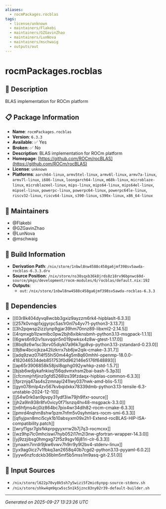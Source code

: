 ```yaml
---
aliases:
  - rocmPackages.rocblas
tags:
  - license/unknown
  - maintainers/Flakebi
  - maintainers/GZGavinZhao
  - maintainers/LunNova
  - maintainers/mschwaig
  - outputs/out
---
```


# rocmPackages.rocblas

## 📝 Description

BLAS implementation for ROCm platform

## 📋 Package Information

- **Name**: `rocmPackages.rocblas`
- **Version**: `6.3.3`
- **Available**: ✅ Yes
- **Broken**: ✅ No
- **Description**: BLAS implementation for ROCm platform
- **Homepage**: [https://github.com/ROCm/rocBLAS](https://github.com/ROCm/rocBLAS)
- **License**: `unknown`
- **Platforms**: `aarch64-linux`, `armv5tel-linux`, `armv6l-linux`, `armv7a-linux`, `armv7l-linux`, `i686-linux`, `loongarch64-linux`, `m68k-linux`, `microblaze-linux`, `microblazeel-linux`, `mips-linux`, `mips64-linux`, `mips64el-linux`, `mipsel-linux`, `powerpc-linux`, `powerpc64-linux`, `powerpc64le-linux`, `riscv32-linux`, `riscv64-linux`, `s390-linux`, `s390x-linux`, `x86_64-linux`
## 👥 Maintainers

- @Flakebi
- @GZGavinZhao
- @LunNova
- @mschwaig


## 🔧 Build Information

- **Derivation Path**: `/nix/store/1nbwl8nw4588c458ga6jmf398sv5awda-rocblas-6.3.3.drv`
- **Source Position**: `/nix/store/ns30sqxb36k8jrds8z18rv96bpnwc60d-source/pkgs/development/rocm-modules/6/rocblas/default.nix:192`
- **Outputs**:
  - `out`:  `/nix/store/1nbwl8nw4588c458ga6jmf398sv5awda-rocblas-6.3.3`

## 🔗 Dependencies

- [[03r8k404dyvq8wcbb3gxiz9ayzzm6rk4-hipblaslt-6.3.3]]
- [[257k0vnqp1xjgyrpc5as1r0nl7s4yv71-python3-3.13.7]]
- [[3h2pqwsp2izzlynp9gjar39hm70nnz89-libxml2-2.14.5]]
- [[4rqmxgb1lzwmlbc0pw2bjh8xibknsbmh-python3.13-msgpack-1.1.1]]
- [[6gws6n92iv1sxvqqin5n019pwksx4z8w-gtest-1.17.0]]
- [[8bq9z6w1sc3brv05diykl7a96k7gp8vp-python3.13-zstandard-0.23.0]]
- [[9j8w4bcicjkza42lizkrrx7sb6jw2qik-cmake-3.31.7]]
- [[adq9zwz07l4f55hi50m44g5m8q60mhhl-openmp-18.0.0-4182046534deb851753f0d962146e5176f648893]]
- [[ap65r3906858k58jisl8qphg092ywhkp-zstd-1.5.7]]
- [[bjsb6wdjykafnkixq156qdvmxhsm2bai-bash-5.3p3]]
- [[cfcmmjrhfjinz0gfd5268lzs39fzdaqx-hipblas-common-6.3.3]]
- [[fprznjq47as4s2zmnayi241lwy037hwk-amd-blis-5.1]]
- [[gyn078mlp4zv567kvbqidxkx78339dmb-python3.13-tensile-6.3-unstable-2024-12-10]]
- [[j54w0rk0an9pvpy31ydf3iw79jh9lfxr-source]]
- [[jh2a9ln938r8fv0vicy0f71snzq4hv48-msgpack-3.3.0]]
- [[n6hfjms4cj0iz864bc7pix4wr34dlh82-rocm-cmake-6.3.3]]
- [[pmrd4nqhm8shw1pzm7nfm5v0syhmlars-rocm-smi-6.3.3]]
- [[qfiyjpxn8mci5cyk1b10absyxm09x2h1-Extend-rocBLAS-HIP-ISA-compatibility.patch]]
- [[wryf1gsr7glsfkkprpgyyxrrw2b7j7q3-rocmcxx]]
- [[wz9hp7lc0mhciswi7hyb052i17m2l3nw-gfortran-wrapper-14.3.0]]
- [[yj9zzjibsg0hmgxg72f5z9sgv16j81ri-clr-6.3.3]]
- [[ynaam7inrdr9jkw6vwv7h9rr9y9l2bv4-stdenv-linux]]
- [[yx9ag0icz7v1fbkq3an2658q40b7cgd2-python3.13-pyyaml-6.0.2]]
- [[yyw6nzfcdckb36blm5mf5b5mss1m9asq-git-2.51.0]]

## 📁 Input Sources

- `/nix/store/l622p70vy8k5sh7y5wizi5f2mic6ynpg-source-stdenv.sh`
- `/nix/store/shkw4qm9qcw5sc5n1k5jznc83ny02r39-default-builder.sh`

---
*Generated on 2025-09-27 13:23:26 UTC*

